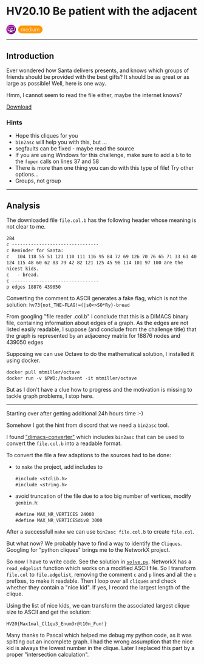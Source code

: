 # HV20.10 Be patient with the adjacent

<img src="../_resources/10_programming.png" style="height:1.8em;vertical-align:middle;">
<img src="../_resources/medium.png" style="height:1.8em;vertical-align:middle;">  

---

## Introduction

Ever wondered how Santa delivers presents, and knows which groups of friends should be provided with the best gifts? It should be as great or as large as possible! Well, here is one way.

Hmm, I cannot seem to read the file either, maybe the internet knows?

[Download](file.col.b)

### Hints

- Hope this cliques for you
- `bin2asc` will help you with this, but ...
- segfaults can be fixed - maybe read the source
- If you are using Windows for this challenge, make sure to add a `b` to to the `fopen` calls on lines 37 and 58
- There is more than one thing you can do with this type of file! Try other options...
- Groups, not group

---

## Analysis

The downloaded file `file.col.b` has the following header whose meaning is not clear to me.

    284
    c -------------------------------- 
    c Reminder for Santa:
    c   104 118 55 51 123 110 111 116 95 84 72 69 126 70 76 65 71 33 61 40 124 115 48 60 62 83 79 42 82 121 125 45 98 114 101 97 100 are the nicest kids.
    c   - bread.
    c -------------------------------- 
    p edges 18876 439050

Converting the comment to ASCII generates a fake flag, which is not the solution: `hv73{not_THE~FLAG!=(|s0<>SO*Ry}-bread`


From googling "file reader .col.b" I conclude that this is a DIMACS binary file, containing information about edges of a graph.
As the edges are not listed easily readable, I suppose (and conclude from the challenge title) that the graph is represented by an adjacency matrix for 18876 nodes and 439050 edges

Supposing we can use Octave to do the mathematical solution, I installed it using docker.

    docker pull mtmiller/octave
    docker run -v $PWD:/hackvent -it mtmiller/octave 

But as I don't have a clue how to progress and the motivation is missing to tackle graph problems, I stop here.

---

Starting over after getting additional 24h hours time :-)

Somehow I got the hint from discord that we need a `bin2asc` tool.

I found ["dimacs-converter"](https://code.google.com/archive/p/dimacs-converter/source/default/source) which includes `bin2asc` that can be used to convert the `file.col.b` into a readable format.

To convert the file a few adaptions to the sources had to be done:

  - to `make` the project, add includes to 

        #include <stdlib.h>
        #include <string.h>

  - avoid truncation of the file due to a too big number of vertices, modify `genbin.h`:

        #define MAX_NR_VERTICES 24000 
        #define MAX_NR_VERTICESdiv8 3000

After a successfull `make` we can use `bin2asc file.col.b` to create `file.col`. 

But what now? We probably have to find a way to identify the `Cliques`. Googling for "python cliques" brings me to the NetworkX project.

So now I have to write code. See the solution in [`solve.py`](solve.py). NetworkX has a `read_edgelist` function which works on a modified ASCII file. So I transform `file.col` to `file.edgelist`, removing the comment `c` and `p` lines and all the `e` prefixes, to make it readable.
Then I loop over all `cliques` and check whether they contain a "nice kid". If yes, I record the largest length of the clique.

Using the list of nice kids, we can transform the associated largest clique size to ASCII and get the solution:

    HV20{Max1mal_Cl1qu3_Enum3r@t10n_Fun!}


Many thanks to Pascal which helped me debug my python code, as it was spitting out an incomplete graph. I had the wrong assumption that the nice kid is always the lowest number in the clique. Later I replaced this part by a proper "intersection calculation".